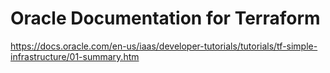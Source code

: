 # Oracle Documentation for Terraform
https://docs.oracle.com/en-us/iaas/developer-tutorials/tutorials/tf-simple-infrastructure/01-summary.htm